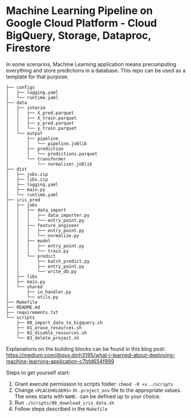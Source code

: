 # Machine Learning Pipeline on Google Cloud Platform - Cloud BigQuery, Storage, Dataproc, Firestore

In some scenarios, Machine Learning application means precomputing everything and store predictions in a database. This repo can be used as a template for that purpose.
```
├── configs
│   ├── logging.yaml
│   └── runtime.yaml
├── data
│   ├── interim
│   │   ├── X_pred.parquet
│   │   ├── X_train.parquet
│   │   ├── y_pred.parquet
│   │   └── y_train.parquet
│   └── output
│       ├── pipeline
│       │   └── pipeline.joblib
│       ├── prediction
│       │   └── predictions.parquet
│       └── transformer
│           └── normalizer.joblib
├── dist
│   ├── jobs.zip
│   ├── libs.zip
│   ├── logging.yaml
│   ├── main.py
│   └── runtime.yaml
├── iris_pred
│   ├── jobs
│   │   ├── data_import
│   │   │   ├── data_importer.py
│   │   │   └── entry_point.py
│   │   ├── feature_engineer
│   │   │   ├── entry_point.py
│   │   │   └── normalize.py
│   │   ├── model
│   │   │   ├── entry_point.py
│   │   │   └── train.py
│   │   └── predict
│   │       ├── batch_predict.py
│   │       ├── entry_point.py
│   │       └── write_db.py
│   ├── libs
│   ├── main.py
│   └── shared
│       ├── io_handler.py
│       └── utils.py
├── Makefile
├── README.md
├── requirements.txt
└── scripts
    ├── 00_import_data_to_bigquery.sh
    ├── 01_erase_resources.sh
    ├── 02_disable_resources.sh
    └── 03_delete_project.sh
```

Explanations on the building blocks can be found in this blog post: https://medium.com/@quy.dinh3195/what-i-learned-about-deploying-machine-learning-application-c7bfd654f999

Steps to get yourself start:
1. Grant execute permission to scripts folder: `chmod -R +x ./scripts`
2. Change `<PLACEHOLDERS>` in `.project_env` file to the appropriate values. The ones starts with `NAME-` can be defined up to your choice.
3. Run `./scripts/00_download_iris_data.sh`
4. Follow steps described in the `Makefile`